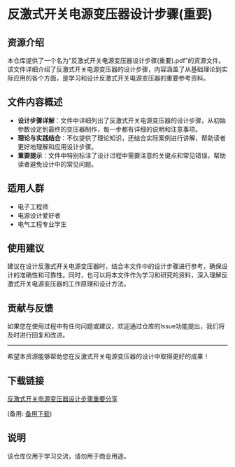 # 反激式开关电源变压器设计步骤(重要)

## 资源介绍

本仓库提供了一个名为“反激式开关电源变压器设计步骤(重要).pdf”的资源文件。该文件详细介绍了反激式开关电源变压器的设计步骤，内容涵盖了从基础理论到实际应用的各个方面，是学习和设计反激式开关电源变压器的重要参考资料。

## 文件内容概述

- **设计步骤详解**：文件中详细列出了反激式开关电源变压器的设计步骤，从初始参数设定到最终的变压器制作，每一步都有详细的说明和注意事项。
- **理论与实践结合**：不仅提供了理论知识，还结合实际案例进行讲解，帮助读者更好地理解和应用设计步骤。
- **重要提示**：文件中特别标注了设计过程中需要注意的关键点和常见错误，帮助读者避免设计中的常见问题。

## 适用人群

- 电子工程师
- 电源设计爱好者
- 电气工程专业学生

## 使用建议

建议在设计反激式开关电源变压器时，结合本文件中的设计步骤进行参考，确保设计的准确性和可靠性。同时，也可以将本文件作为学习和研究的资料，深入理解反激式开关电源变压器的工作原理和设计方法。

## 贡献与反馈

如果您在使用过程中有任何问题或建议，欢迎通过仓库的Issue功能提出，我们将及时进行回复和改进。

---

希望本资源能够帮助您在反激式开关电源变压器的设计中取得更好的成果！

## 下载链接
[反激式开关电源变压器设计步骤重要分享](https://pan.quark.cn/s/416fc6bb5f0c) 

(备用: [备用下载](https://pan.baidu.com/s/1CZey-hjOZ88n4w7aeHSBlw?pwd=1234))

## 说明

该仓库仅用于学习交流，请勿用于商业用途。
